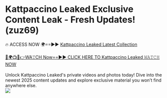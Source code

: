 # Kattpaccino Leaked Exclusive Content Leak - Fresh Updates! (zuz69)

🔥 ACCESS NOW 🌍==►► <a href="https://tinyurl.com/kvy9nzfs" rel="nofollow">Kattpaccino Leaked Latest Collection</a>
<br><br>
[🔴🌍📺📱👉WA𝚃CH Now==►► CLICK HERE TO Kattpaccino Leaked 𝚆𝙰𝚃𝙲𝙷 NOW](https://tinyurl.com/kvy9nzfs)
<br><br>
Unlock Kattpaccino Leaked's private videos and photos today! Dive into the newest 2025 content updates and explore exclusive material you won’t find anywhere else.
<br>
<a href="https://tinyurl.com/kvy9nzfs" rel="nofollow" data-target="animated-image.originalLink"><img src="https://camo.githubusercontent.com/8a4f000d20f83aca3bf7ec5f350d767afa0574a8a352519fd8cfa583a6f93a33/68747470733a2f2f692e696d6775722e636f6d2f644a486b345a712e676966" data-canonical-src="https://i.imgur.com/dJHk4Zq.gif" style="max-width: 100%; display: inline-block;" data-target="animated-image.originalImage"></a>
<br>
